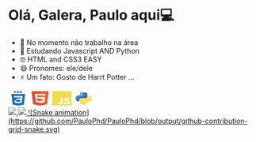 
<link rel = "stylesheet" href = "https://cdn.jsdelivr.net/gh/devicons/devicon@v2.13.0/devicon.min.css">
  </head>
<h1> Olá, Galera, Paulo aqui💻</h1>

<!--
**PauloPhd/PauloPhd** is a ✨ _special_ ✨ repository because its `README.md` (this file) appears on your GitHub profile.

Here are some ideas to get you started:-->

- 🔭 No momento não trabalho na área
- 🌱 Estudando Javascript AND Python
- 🤓 HTML and CSS3 EASY
- 😄 Pronomes: ele/dele
- ⚡ Um fato: Gosto de Harrt Potter ...
<div style="display: inline_block">
<img aling="center" alt="css3" height="30" width="40" src="https://github.com/devicons/devicon/blob/master/icons/css3/css3-plain-wordmark.svg">
 <img aling="center" alt="html5" height="30" width="40" src="https://github.com/devicons/devicon/blob/master/icons/html5/html5-original.svg">
 <img aling="center" alt="js" height="30" width="40" src="https://github.com/devicons/devicon/blob/master/icons/javascript/javascript-plain.svg">
 <img aling="center" alt="python" height="30" width="40" src="https://github.com/devicons/devicon/blob/master/icons/python/python-original.svg">
</div>
<div>
 <a href="https://github.com/PauloPhd">
  <img height="180em" src="https://github-readme-stats.vercel.app/api?username=PauloPhd&show_icons=true&theme=dracula&include_all_commits=true&count_private=true"/>
  <img height="180em" src="https://github-readme-stats.vercel.app/api/top-langs/?username=PauloPhd&layout=compact&langs_count=7&theme=dracula"/>
 ![Snake animation](https://github.com/PauloPhd/PauloPhd/blob/output/github-contribution-grid-snake.svg)

   </div>
 
  
